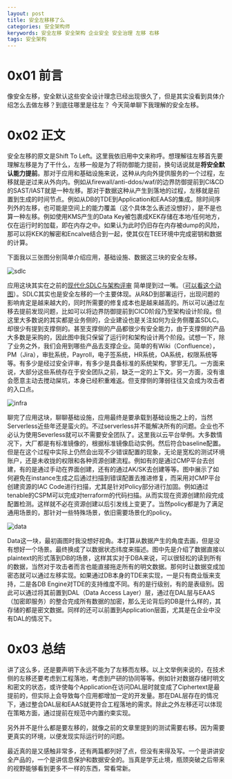 ```yaml
---
layout: post
title: 安全左移移了么
categories: 安全架构师
kerywords: 安全左移 安全架构 企业安全 安全治理 左移 右移
tags: 安全架构
---
```


# 0x01 前言

像安全左移，安全默认这些安全设计理念已经出现很久了，但是其实没看到具体介绍怎么去做左移？到底往哪里是往左？ 今天简单聊下我理解的安全左移。

# 0x02 正文

安全左移的原文是Shift To Left。这里我依旧用中文来称呼。想理解往左移首先要理解左移是为了干什么，左移一般是为了将防御能力提前，换句话说就是**将安全默认能力提前**。那对于应用和基础设施来说，这种从内向外提供服务的一个过程，左移就是逆过来从外向内。例如从firewall/anti-ddos/waf/的边界防御提前到CI&CD的SAST/IAST就是一种左移。那对于数据这种从产生到落地的过程，左移就是前置到生成的时间节点。例如从DB的TDE到Application和EAAS的集成。除时间序列外的左移，也可能是空间上的能力覆盖（这个具体怎么表述没想好），是不是也算一种左移。例如使用KMS产生的Data Key被包裹成KEK存储在本地/任何地方，仅在运行时的加载，即在内存之中。如果认为此时仍旧存在内存被dump的风险，那可以将KEK的解密和Encalve结合到一起，使其仅在TEE环境中完成密钥和数据的计算。

下面我以三张图分别简单介绍应用，基础设施、数据这三块的安全左移。

![sdlc](https://user-images.githubusercontent.com/12653147/199726952-87071d81-32fe-4e04-8909-4ed5e594287c.png)

应用这块其实在之前的[现代化SDLC与架构评审](https://iami.xyz/Modern-SDLC-and-Security-Architecture-Review/)
简单提到过一嘴。（[可以看这个动图](https://user-images.githubusercontent.com/12653147/197389197-94db2c9f-6c70-4c0a-8e8d-ccc348a2d331.gif)）。SDLC其实也是安全左移的一个主要体现。从R&D到部署运行，出现问题的影响肯定是越来越大的，同时所需要的修复成本也是越来越高的。所以可以通过左移去提前发现问题，比如可以将边界防御提前到CICD阶段乃至架构设计阶段。但这里大多数说的其实都是业务侧的，企业建设也是关注如何为业务侧覆盖SDLC。却很少有提到支撑侧的。甚至支撑侧的产品都很少有安全能力，由于支撑侧的产品大多数是采购的，因此图中我只保留了运行时和架构设计两个阶段。试想一下，除了业务之外，我们会用到哪些产品去支撑企业。简单的有Wiki（Confluence），PM（Jira），审批系统，Payroll，电子签系统，HR系统，OA系统，权限系统等等。有多少是经过安全评审，有多少是具备标准的系统架构，寥寥无几。一方面来说，大部分这些系统存在于安全团队之前，缺乏一定的上下文。另一方面，没有谁会愿意主动去搅动屎坑，本身已经积重难返。但支撑侧的薄弱往往又会成为攻击者的入口点。

![infra](https://user-images.githubusercontent.com/12653147/199726996-6934d3d6-bc03-4dc4-a0ca-705310b33b6b.png)

聊完了应用这块，聊聊基础设施，应用最终是要承载到基础设施之上的，当然Serverless近些年还是蛮火的。不过serverless并不能解决所有的问题。企业也不必认为使用Severless就可以不需要安全团队了。这里我以云平台举例。大多数情况下，大厂都是有标准镜像的，根据标准镜像启动实例。然后符合baseline配置。但是在这个过程中实际上仍然会出现不少错误配置的现象，无论是宽松的测试环境账户，还是未收拢的权限和各种资源创建流程。例如有的是通过CMP平台去创建，有的是通过手动在界面创建，还有的通过AK/SK去创建等等。图中展示了如何避免在instance生成之后通过扫描到错误配置去推进修复，而采用对CMP平台创建资源的IAC Code进行扫描，尤其是针对Policy部分进行加固。例如通过tenable的CSPM可以完成对terraform的代码扫描。从而实现在资源创建阶段完成配置检测。这样就不必在资源创建以后引发线上变更了。当然policy都是为了满足通用场景的，那针对一些特殊场景，依旧需要场景化的policy。

![data](https://user-images.githubusercontent.com/12653147/199728242-02c5d40a-20d7-4adc-ae21-0b98bc999749.png)

Data这一块，最初画图时我没想好视角。本打算从数据产生的角度去画，但是没有想好一个场景。最终换成了以数据状态纬度来描述。图中先是介绍了数据直接以plaintext的形式落到DB的场景，这样其实对于DBA来说，可以很轻松的读到所有的数据，当然对于攻击者而言也能直接拖走所有的明文数据。那何时让数据变成加密态就可以通过左移实现。如果通过DB本身的TDE来实现，一是只有商业版来支持，二是各DB Engine对TDE的支持维度不同。有的是行级别，有的是表级别。因此可以通过将其前置到DAL（Data Access Layer）层，通过在DAL层与EAAS（加密即服务）的整合完成所有数据的加密，那么无论背后的DB是什么样的，其存储的都是密文数据。同样的还可以前置到Application层面，尤其是在企业中没有DAL的情况下。

# 0x03 总结

讲了这么多，还是要声明下永远不能为了左移而左移。以上文举例来说的，在技术侧的左移还要考虑到工程落地，考虑到产研的协同等等。例如针对数据存储时明文和密文的状态，或许使每个Application在访问DAL层时就变成了Ciphertext是最提前的，但实际上会导致每个应用都增加一定的开发量。那在DAL层存在的情况下，通过整合DAL层和EAAS就更符合工程落地的需求。除此之外左移还可以体现在策略方面，通过提前在规范中内置约束实现。

另外并不是什么都是要左移的，就像之前的文章里提到的测试需要右移。因为需要更真实的环境，以便发现实际运行时的问题。

最近真的是又感触非常多，还有两篇都列好了点，但没有来得及写。一个是讲讲安全产品的，一个是讲信息保护和数据安全的。当真是学无止境，瓶颈突破之后带来的视野能够看到更多不一样的东西，常看常新。